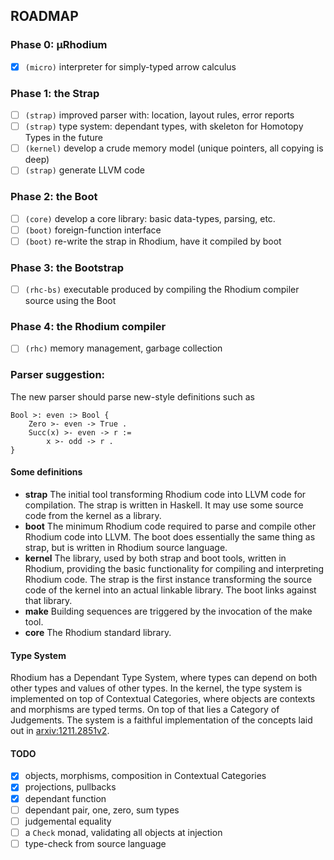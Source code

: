 ## ROADMAP

### Phase 0: µRhodium
- [x] `(micro)`   interpreter for simply-typed arrow calculus

### Phase 1: the Strap
- [ ] `(strap)`   improved parser with: location, layout rules, error reports
- [ ] `(strap)`   type system: dependant types, with skeleton for Homotopy Types in the future
- [ ] `(kernel)`  develop a crude memory model (unique pointers, all copying is deep)
- [ ] `(strap)`   generate LLVM code

### Phase 2: the Boot
- [ ] `(core)`    develop a core library: basic data-types, parsing, etc.
- [ ] `(boot)`    foreign-function interface
- [ ] `(boot)`    re-write the strap in Rhodium, have it compiled by boot

### Phase 3: the Bootstrap
- [ ] `(rhc-bs)`  executable produced by compiling the Rhodium compiler source using the Boot

### Phase 4: the Rhodium compiler
- [ ] `(rhc)`     memory management, garbage collection

### Parser suggestion:
The new parser should parse new-style definitions such as

	Bool >: even :> Bool {
		Zero >- even -> True .
		Succ(x) >- even -> r :=
			x >- odd -> r .
	}

#### Some definitions
  * **strap** The initial tool transforming Rhodium code into LLVM code for compilation. The strap is written in Haskell. It may use some source code from the kernel as a library.
  * **boot** The minimum Rhodium code required to parse and compile other Rhodium code into LLVM. The boot does essentially the same thing as strap, but is written in Rhodium source language.
  * **kernel** The library, used by both strap and boot tools, written in Rhodium, providing the basic functionality for compiling and interpreting Rhodium code. The strap is the first instance transforming the source code of the kernel into an actual linkable library. The boot links against that library.
  * **make** Building sequences are triggered by the invocation of the make tool.
  * **core** The Rhodium standard library.

#### Type System
Rhodium has a Dependant Type System, where types can depend on both other types and values of other types. In the kernel, the type system is implemented on top of Contextual Categories, where objects are contexts and morphisms are typed terms. On top of that lies a Category of Judgements. The system is a faithful implementation of the concepts laid out in [arxiv:1211.2851v2](http://arxiv.org/abs/1211.2851v2).

#### TODO
- [x] objects, morphisms, composition in Contextual Categories
- [x] projections, pullbacks
- [x] dependant function
- [ ] dependant pair, one, zero, sum types
- [ ] judgemental equality
- [ ] a `Check` monad, validating all objects at injection
- [ ] type-check from source language
